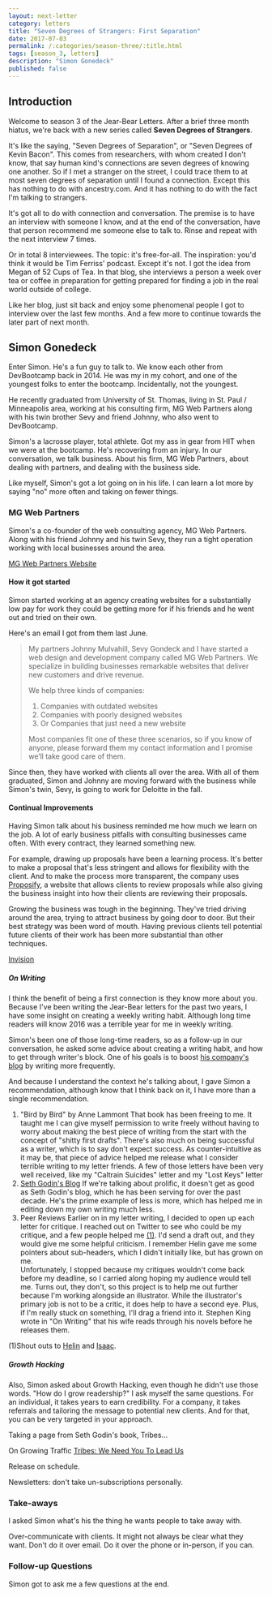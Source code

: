 ```yaml
---
layout: next-letter
category: letters
title: "Seven Degrees of Strangers: First Separation"
date: 2017-07-03
permalink: /:categories/season-three/:title.html
tags: [season_3, letters]
description: "Simon Gonedeck"
published: false
---
```

<!--
![Insert new picture here](http://gallery.tinyletterapp.com/b7acb1dd09358f1ed19f16a562a005fc08d42511/images/94ff2d22-e9e3-40a7-958b-ece4b3921ae6.png)
-->

## Introduction

Welcome to season 3 of the Jear-Bear Letters. After a brief three month hiatus, we're back with a new series called **Seven Degrees of Strangers**.

It's like the saying, "Seven Degrees of Separation", or "Seven Degrees of Kevin
Bacon". This comes from researchers, with whom created I don't know, that say
human kind's connections are seven degrees of knowing one another. So if I met
a stranger on the street, I could trace them to at most seven degrees of
separation until I found a connection. Except this has nothing to do with ancestry.com. And it has nothing to do with the fact I'm talking to strangers.

It's got all to do with connection and conversation.
The premise is to have an interview with someone I know,
and at the end of the conversation, have that person recommend me someone else
to talk to. Rinse and repeat with the next interview 7 times.

Or in total 8 interviewees. The topic: it's free-for-all. The inspiration:
you'd think it would be Tim Ferriss' podcast. Except it's not. I got the idea
from Megan of 52 Cups of Tea. In that blog, she interviews a person a week over
tea or coffee in preparation for getting prepared for finding a job in the real
world outside of college.

Like her blog, just sit back and enjoy some phenomenal people I got to
interview over the last few months. And a few more to continue towards the
later part of next month.

## Simon Gonedeck

Enter Simon. He's a fun guy to talk to. We know each other from DevBootcamp
back in 2014. He was my in my cohort, and one of the youngest folks to enter
the bootcamp. Incidentally, not the youngest.

He recently graduated from University of St. Thomas, living in St. Paul /
Minneapolis area, working at his consulting firm, MG Web Partners along with
his twin brother Sevy and friend Johnny, who also went to DevBootcamp.

Simon's a lacrosse player, total athlete. Got my ass in gear from HIT when we
were at the bootcamp. He's recovering from an injury. In our conversation, we talk business. About his firm, MG Web Partners, about dealing with partners, and dealing with the business side.

Like myself, Simon's got a lot going on in his life.
I can learn a lot more by saying "no" more often and taking on fewer things.

### MG Web Partners

Simon's a co-founder of the web consulting agency, MG Web Partners.
Along with his friend Johnny and his twin Sevy, they run a tight operation
working with local businesses around the area.

[MG Web Partners Website](http://www.mgwebpartners.com/)

#### How it got started

Simon started working at an agency creating websites for a substantially low pay
for work they could be getting more for if his friends and he went out and tried on their own.

Here's an email I got from them last June.

> My partners Johnny Mulvahill, Sevy Gondeck and I have started a web design and development company called MG Web Partners.
> We specialize in building businesses remarkable websites that deliver new customers and drive revenue.
>  
>  We help three kinds of companies:
>  1. Companies with outdated websites
>  2. Companies with poorly designed websites
>  3. Or Companies that just need a new website
>
> Most companies fit one of these three scenarios, so if you know of anyone,
> please forward them my contact information and I promise we’ll take good
> care of them.

Since then, they have worked with clients all over the area.
With all of them graduated, Simon and Johnny are moving forward with the business
while Simon's twin, Sevy, is going to work for Deloitte in the fall.

#### Continual Improvements

Having Simon talk about his business reminded me how much we learn on the job.
A lot of early business pitfalls with consulting businesses came often.
With every contract, they learned something new.

For example, drawing up proposals have been a learning process.
It's better to make a proposal that's less stringent and allows for flexibility with the client.
And to make the process more transparent, the company uses [Proposify](https://www.proposify.biz/),
a website that allows clients to review proposals while also giving the business
insight into how their clients are reviewing their proposals.

Growing the business was tough in the beginning.
They've tried driving around the area, trying to attract business by going door to door.
But their best strategy was been word of mouth.
Having previous clients tell potential future clients of their work has been more substantial
than other techniques.

[Invision](https://www.invisionapp.com/)

##### On Writing

I think the benefit of being a first connection is they know more about you.
Because I've been writing the Jear-Bear letters for the past two years,
I have some insight on creating a weekly writing habit.
Although long time readers will know 2016 was a terrible year for me
in weekly writing.

Simon's been one of those long-time readers, so as a follow-up in our conversation,
he asked some advice about creating a writing habit, and how to get through writer's block.
One of his goals is to boost [his company's blog](http://www.mgwebpartners.com/blog/)
by writing more frequently.

And because I understand the context he's talking about, I gave Simon a recommendation,
although know that I think back on it, I have more than a single recommendation.

1. "Bird by Bird" by Anne Lammont
That book has been freeing to me. It taught me I can give myself permission to
write freely without having to worry about making the best piece of writing
from the start with the concept of "shitty first drafts". There's also much on
being successful as a writer, which is to say
don't expect success. As counter-intuitive as it may be, that piece of advice
helped me release what I consider terrible writing to my letter friends. A few
of those letters have been very well received, like my "Caltrain Suicides" letter and my "Lost Keys" letter
2. [Seth Godin's Blog](http://sethgodin.typepad.com/)
If we're talking about prolific, it doesn't get as good as Seth Godin's blog,
which he has been serving for over the past decade. He's the prime example of
less is more, which has helped me in editing down my own writing much less.
3. Peer Reviews
Earlier on in my letter writing, I decided to open up each letter for critique.
I reached out on Twitter to see who could be my critique, and a few people
helped me <a href="#shout-out">(1)</a>. I'd send a draft out, and they would give me some helpful criticism.
I remember Helin gave me some pointers about sub-headers, which I didn't
initially like, but has grown on me.  
Unfortunately, I stopped because my critiques wouldn't come back before my
deadline, so I carried along hoping my audience would tell me. Turns out, they
don't, so this project is to help me out further because I'm working alongside
an illustrator. While the illustrator's primary job is not to be a critic, it
does help to have a second eye. Plus, if I'm really stuck on something, I'll
drag a friend into it. Stephen King wrote in "On Writing" that his wife reads
through his novels before he releases them.

<a id="shout-out">(1)</a>Shout outs to [Helin](https://twitter.com/helin_s)
and [Isaac](https://twitter.com/j12coder).

##### Growth Hacking

Also, Simon asked about Growth Hacking, even though he didn't use those words.
"How do I grow readership?" I ask myself the same questions. For an individual,
it takes years to earn credibility. For a company, it takes referrals and
tailoring the message to potential new clients. And for that, you can be very
targeted in your approach.

Taking a page from Seth Godin's book, Tribes...

On Growing Traffic
[Tribes: We Need You To Lead Us](http://www.goodreads.com/book/show/3828382-tribes)

Release on schedule.

Newsletters: don't take un-subscriptions personally.

### Take-aways

I asked Simon what's his the thing he wants people to take away with.

Over-communicate with clients. It might not always be clear what they want.
Don't do it over email. Do it over the phone or in-person, if you can.

### Follow-up Questions

Simon got to ask me a few questions at the end.

